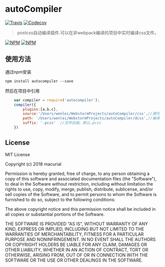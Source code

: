 # autoCompiler
[![Travis](https://img.shields.io/travis/rust-lang/autocompiler.svg?style=for-the-badge)](http://travis-ci.org/macurial/autocompiler)
[![Codecov](https://img.shields.io/codecov/c/github/codecov/autocompiler.svg?style=for-the-badge)](http://travis-ci.org/macurial/autocompiler)
>postcss自动编译插件.可以在非webpack编译的项目中实时编译css文件。

[![NPM](https://nodei.co/npm-dl/autocompiler.png)](https://nodei.co/npm/autocompiler/)
[![NPM](https://nodei.co/npm/autocompiler.png?downloads=true&downloadRank=true&stars=true)](https://nodei.co/npm/autocompiler/)

## 使用方法

通过npm安装

    npm install autocompiler --save

然后在项目中引用

```javascript
    var compiler = require('autocompiler');
    compiler({
        plugins:[a,b,c],
        source:'/Users/wenlei/WebstormProjects/autoCompiler/css',//源代码地址
        path: '/Users/wenlei/WebstormProjects/autoCompiler/dcss',//编译后的css代码
        suffix: '.pcss'  //文件后缀。默认.pcss
    })

```
## License

MIT License

Copyright (c) 2018 macurial

Permission is hereby granted, free of charge, to any person obtaining a copy
of this software and associated documentation files (the "Software"), to deal
in the Software without restriction, including without limitation the rights
to use, copy, modify, merge, publish, distribute, sublicense, and/or sell
copies of the Software, and to permit persons to whom the Software is
furnished to do so, subject to the following conditions:

The above copyright notice and this permission notice shall be included in all
copies or substantial portions of the Software.

THE SOFTWARE IS PROVIDED "AS IS", WITHOUT WARRANTY OF ANY KIND, EXPRESS OR
IMPLIED, INCLUDING BUT NOT LIMITED TO THE WARRANTIES OF MERCHANTABILITY,
FITNESS FOR A PARTICULAR PURPOSE AND NONINFRINGEMENT. IN NO EVENT SHALL THE
AUTHORS OR COPYRIGHT HOLDERS BE LIABLE FOR ANY CLAIM, DAMAGES OR OTHER
LIABILITY, WHETHER IN AN ACTION OF CONTRACT, TORT OR OTHERWISE, ARISING FROM,
OUT OF OR IN CONNECTION WITH THE SOFTWARE OR THE USE OR OTHER DEALINGS IN THE
SOFTWARE.
